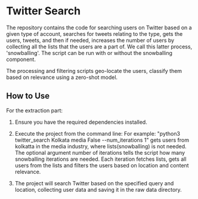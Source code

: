 # Twitter Search

The repository contains the code for searching users on Twitter based on a given type of account, searches for tweets relating to the type, gets the users, tweets, and then if needed, increases the number of users by collecting all the lists that the users are a part of. We call this latter process, 'snowballing'.  The script can be run with or without the snowballing component. 

The processing and filtering scripts geo-locate the users, classify them based on relevance using a zero-shot model.


## How to Use

For the extraction part:

1. Ensure you have the required dependencies installed.

2. Execute the project from the command line: 
For example:  "python3 twitter_search Kolkata media False --num_iterations 1" gets users from kolkatta in the media industry, where lists(snowballing) is not needed. The optional argument number of iterations tells the script how many snowballing iterations are needed. Each iteration fetches lists, gets all users from the lists and filters the users based on location and content relevance.  

3. The project will search Twitter based on the specified query and location, collecting user data and saving it in the raw data directory.




